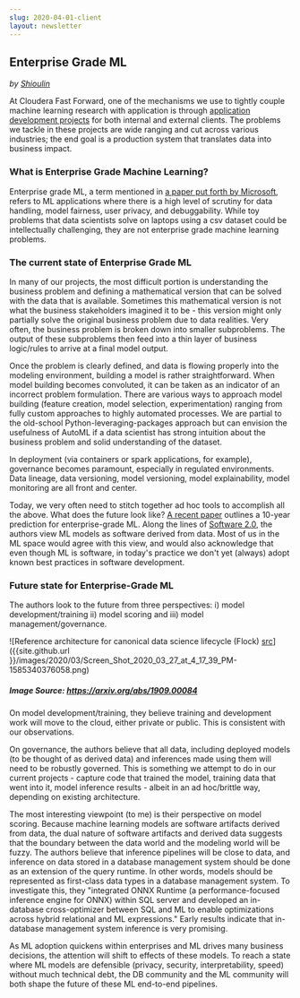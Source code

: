 ```yaml
---
slug: 2020-04-01-client
layout: newsletter
---
```


## Enterprise Grade ML
*by [Shioulin](https://twitter.com/shioulin_sam)*

At Cloudera Fast Forward, one of the mechanisms we use to tightly couple
machine learning research with application is through [application development
projects](https://www.cloudera.com/about/services-and-support/fast-forward-labs.html) for both internal and external clients. The problems we tackle in these
projects are wide ranging and cut across various industries; the end goal is a
production system that translates data into business impact.

### What is Enterprise Grade Machine Learning?

Enterprise grade ML, a term mentioned in [a paper put forth by
Microsoft](https://arxiv.org/abs/1909.00084), refers to ML applications where
there is a high level of scrutiny for data handling, model fairness, user
privacy, and debuggability. While toy problems that data scientists solve on
laptops using a csv dataset could be intellectually challenging, they are not
enterprise grade machine learning problems.

### The current state of Enterprise Grade ML

In many of our projects, the most difficult portion is understanding the
business problem and defining a mathematical version that can be solved with the
data that is available. Sometimes this mathematical version is not what the
business stakeholders imagined it to be - this version might only partially
solve the original business problem due to data realities. Very often, the
business problem is broken down into smaller subproblems. The output of these
subproblems then feed into a thin layer of business logic/rules to arrive at a
final model output.

Once the problem is clearly defined, and data is flowing properly into the
modeling environment, building a model is rather straightforward. When model
building becomes convoluted, it can be taken as an indicator of an incorrect
problem formulation. There are various ways to approach model building (feature
creation, model selection, experimentation) ranging from fully custom approaches
to highly automated processes. We are partial to the old-school
Python-leveraging-packages approach but can envision the usefulness of AutoML if
a data scientist has strong intuition about the business problem and solid
understanding of the dataset.

In deployment (via containers or spark applications, for example), governance
becomes paramount, especially in regulated environments. Data lineage, data
versioning, model versioning, model explainability, model monitoring are all
front and center.

Today, we very often need to stitch together ad hoc tools to accomplish all the
above. What does the future look like?  [A recent paper](https://arxiv.org/abs/1909.00084) outlines a 10-year
prediction for enterprise-grade ML. Along the lines of [Software
2.0](https://medium.com/@karpathy/software-2-0-a64152b37c35), the authors view
ML models as software derived from data. Most of us in the ML space would agree
with this view, and would also acknowledge that even though ML is software, in
today's practice we don't yet (always) adopt known best practices in software
development.

### Future state for Enterprise-Grade ML

The authors look to the future from three perspectives: i) model
development/training ii) model scoring and iii) model management/governance.

![Reference architecture for canonical data science lifecycle (Flock) [src](https://arxiv.org/abs/1909.00084)]({{site.github.url }}/images/2020/03/Screen_Shot_2020_03_27_at_4_17_39_PM-1585340376058.png)
##### Image Source: https://arxiv.org/abs/1909.00084

On model development/training, they believe training and development work will
move to the cloud, either private or public. This is consistent with our
observations.

On governance, the authors believe that all data, including deployed models (to
be thought of as derived data) and inferences made using them will need to be
robustly governed. This is something we attempt to do in our current projects -
capture code that trained the model, training data that went into it, model
inference results - albeit in an ad hoc/brittle way, depending on existing
architecture.

The most interesting viewpoint (to me) is their perspective on model
scoring. Because machine learning models are software artifacts derived from
data, the dual nature of software artifacts and derived data suggests that the
boundary between the data world and the modeling world will be fuzzy. The
authors believe that inference pipelines will be close to data, and inference on
data stored in a database management system should be done as an extension of
the query runtime. In other words, models should be represented as first-class
data types in a database management system. To investigate this, they
"integrated ONNX Runtime (a performance-focused inference engine for ONNX)
within SQL server and developed an in-database cross-optimizer between SQL and
ML to enable optimizations across hybrid relational and ML expressions." Early
results indicate that in-database management system inference is very promising.

As ML adoption quickens within enterprises and ML drives many business
decisions, the attention will shift to effects of these models. To reach a state
where ML models are defensible (privacy, security, interpretability, speed)
without much technical debt, the DB community and the ML community will both
shape the future of these ML end-to-end pipelines.